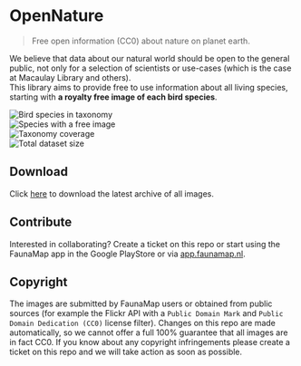 # OpenNature
> Free open information (CC0) about nature on planet earth.

We believe that data about our natural world should be open to the general public, not only for a selection of scientists or use-cases (which is the case at Macaulay Library and others).<br>
This library aims to provide free to use information about all living species, starting with <strong>a royalty free image of each bird species</strong>.

<!-- DYNAMIC BADGES -->
<div><img alt="Bird species in taxonomy" src="https://img.shields.io/badge/Bird_species_in_taxonomy-10750_species-blue"></div>
<div><img alt="Species with a free image" src="https://img.shields.io/badge/Species_with_a_free_image-572_species-green"></div>
<div><img alt="Taxonomy coverage" src="https://img.shields.io/badge/Taxonomy_coverage-5.32%25-green"></div>
<div><img alt="Total dataset size" src="https://img.shields.io/badge/Total_dataset_size-122.44_MB-green"></div>
<!-- END DYNAMIC BADGES -->

## Download
Click [here](https://github.com/HansSchouten/OpenNature/archive/refs/heads/main.zip) to download the latest archive of all images.

## Contribute
Interested in collaborating? Create a ticket on this repo or start using the FaunaMap app in the Google PlayStore or via [app.faunamap.nl](https://app.faunamap.nl/).

## Copyright
The images are submitted by FaunaMap users or obtained from public sources (for example the Flickr API with a `Public Domain Mark` and `Public Domain Dedication (CC0)` license filter).
Changes on this repo are made automatically, so we cannot offer a full 100% guarantee that all images are in fact CC0. If you know about any copyright infringements please create a ticket on this repo and we will take action as soon as possible.
